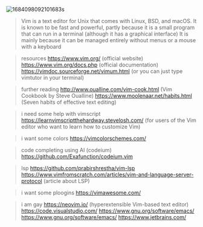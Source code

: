  ![1684098092101683s](https://github.com/Fluffyzwz/vim-isnt-a-meme/assets/85907829/74829f1c-985e-4d72-9173-c59bd34d9011)
>Vim is a text editor for Unix that comes with Linux, BSD, and macOS. It is known to be fast and powerful, partly because it is a small program that can run in a terminal (although it has a graphical interface)
>It is mainly because it can be managed entirely without menus or a mouse with a keyboard

>resources
https://www.vim.org/ (official website)
https://www.vim.org/docs.php (official documentation)
https://vimdoc.sourceforge.net/vimum.html (or you can just type vimtutor in your terminal)

>further reading
http://www.oualline.com/vim-cook.html (Vim Cookbook by Steve Oualline)
https://www.moolenaar.net/habits.html (Seven habits of effective text editing)

>i need some help with vimscript
https://learnvimscriptthehardway.stevelosh.com/ (for users of the Vim editor who want to learn how to customize Vim)

>i want some colors
https://vimcolorschemes.com/

>code completing using AI (codeium)
https://github.com/Exafunction/codeium.vim

>lsp
https://github.com/prabirshrestha/vim-lsp
https://www.vimfromscratch.com/articles/vim-and-language-server-protocol (article about LSP)

>i want some ploogins
https://vimawesome.com/

>i am gay
https://neovim.io/ (hyperextensible Vim-based text editor)
https://code.visualstudio.com/
https://www.gnu.org/software/emacs/
https://www.gnu.org/software/emacs/
https://www.jetbrains.com/ 
